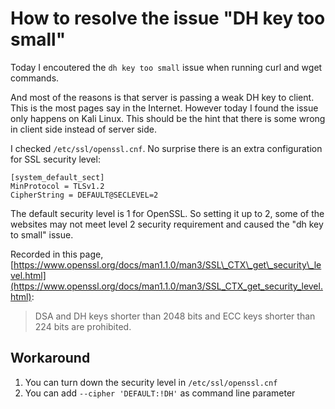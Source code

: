 # How to resolve the issue "DH key too small"

Today I encoutered the `dh key too small` issue when running curl and wget commands.

And most of the reasons is that server is passing a weak DH key to client. This is the most pages say in the Internet. However today I found the issue only happens on Kali Linux. This should be the hint that there is some wrong in client side instead of server side.

I checked `/etc/ssl/openssl.cnf`. No surprise there is an extra configuration for SSL security level:

```text
[system_default_sect]
MinProtocol = TLSv1.2
CipherString = DEFAULT@SECLEVEL=2
```

The default security level is 1 for OpenSSL. So setting it up to 2, some of the websites may not meet level 2 security requirement and caused the "dh key to small" issue.

Recorded in this page, [https://www.openssl.org/docs/man1.1.0/man3/SSL\_CTX\_get\_security\_level.html](https://www.openssl.org/docs/man1.1.0/man3/SSL_CTX_get_security_level.html):

> DSA and DH keys shorter than 2048 bits and ECC keys shorter than 224 bits are prohibited.

## Workaround

1. You can turn down the security level in `/etc/ssl/openssl.cnf`
2. You can add `--cipher 'DEFAULT:!DH'` as command line parameter

